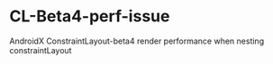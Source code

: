 # CL-Beta4-perf-issue
AndroidX ConstraintLayout-beta4 render performance when nesting constraintLayout

